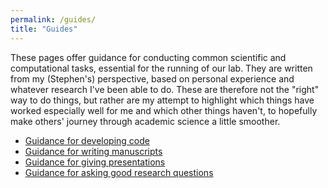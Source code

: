 ```yaml
---
permalink: /guides/
title: "Guides"
---
```


These pages offer guidance for conducting common scientific and computational tasks, essential for the running of our lab. They are written from my (Stephen's) perspective, based on personal experience and whatever research I've been able to do. These are therefore not the "right" way to do things, but rather are my attempt to highlight which things have worked especially well for me and which other things haven't, to hopefully make others' journey through academic science a little smoother. 

- [Guidance for developing code](/guides/code)
- [Guidance for writing manuscripts](/guides/manuscripts)
- [Guidance for giving presentations](/guides/presentations)
- [Guidance for asking good research questions](/guides/research)
